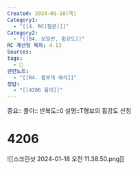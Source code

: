 ```yaml
---
Created: 2024-01-18(목)
Category1:
  - "[[4. RC(철콘)]]"
Category2:
  - "[[04. 보일반, 휨강도]]"
RC 계산형 목차: 4-13
Sources: 
tags:
  - 🧮
관련노트:
  - "[[R4. 휨부재 해석]]"
정답:
  - "[[4206 풀이]]"
---
```

중요::
풀이::
반복도::0
설명::T형보의 휨강도 산정

#  4206
![[스크린샷 2024-01-18 오전 11.38.50.png]]
